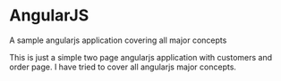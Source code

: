 # AngularJS
A sample angularjs application covering all major concepts

This is just a simple two page angularjs application with customers and order page. I have tried to cover all angularjs major concepts.
